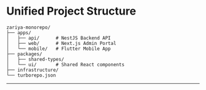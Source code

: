 # **Unified Project Structure**

```plaintext
zariya-monorepo/
├── apps/
│   ├── api/      # NestJS Backend API
│   ├── web/      # Next.js Admin Portal
│   └── mobile/   # Flutter Mobile App
├── packages/
│   ├── shared-types/
│   └── ui/       # Shared React components
├── infrastructure/
└── turborepo.json
```

---
